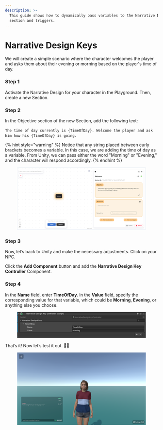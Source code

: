 ```yaml
---
description: >-
  This guide shows how to dynamically pass variables to the Narrative Design
  section and triggers.
---
```


# Narrative Design Keys

We will create a simple scenario where the character welcomes the player and asks them about their evening or morning based on the player's time of day.

### Step 1

Activate the Narrative Design for your character in the Playground. Then, create a new Section.

### Step 2

In the Objective section of the new Section, add the following text:

`The time of day currently is {TimeOfDay}. Welcome the player and ask him how his {TimeOfDay} is going.`

{% hint style="warning" %}
Notice that any string placed between curly brackets becomes a variable. In this case, we are adding the time of day as a variable. From Unity, we can pass either the word "Morning" or "Evening," and the character will respond accordingly.
{% endhint %}

<figure><img src="../../../.gitbook/assets/image (1) (1).png" alt=""><figcaption></figcaption></figure>

### Step 3

Now, let’s back to Unity and make the necessary adjustments. Click on your NPC.

Click the **Add Component** button and add the **Narrative Design Key Controller** Component.

### Step 4

In the **Name** field, enter **TimeOfDay**. In the **Value** field, specify the corresponding value for that variable, which could be **Morning**, **Evening**, or anything else you choose.

<figure><img src="../../../.gitbook/assets/Unity_ND_Keys.png" alt=""><figcaption></figcaption></figure>

That’s it! Now let’s test it out. :tada::sunglasses:

<figure><img src="../../../.gitbook/assets/Unity_ND_Keys_Test.png" alt=""><figcaption></figcaption></figure>
